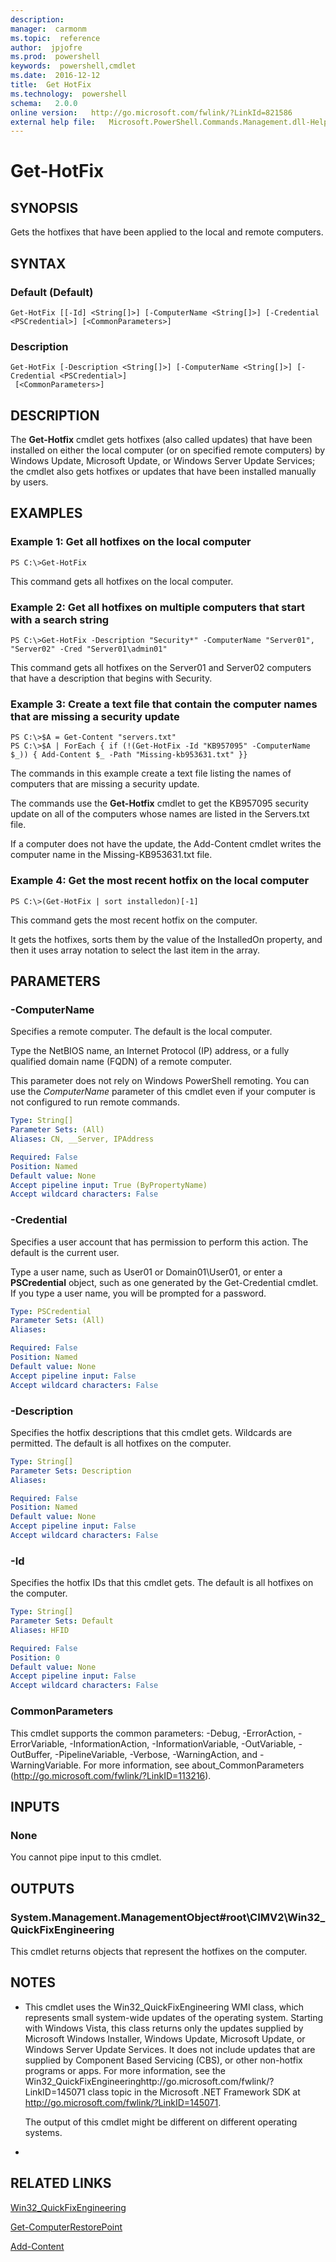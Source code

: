 ```yaml
---
description:  
manager:  carmonm
ms.topic:  reference
author:  jpjofre
ms.prod:  powershell
keywords:  powershell,cmdlet
ms.date:  2016-12-12
title:  Get HotFix
ms.technology:  powershell
schema:   2.0.0
online version:   http://go.microsoft.com/fwlink/?LinkId=821586
external help file:   Microsoft.PowerShell.Commands.Management.dll-Help.xml
---
```



# Get-HotFix

## SYNOPSIS
Gets the hotfixes that have been applied to the local and remote computers.

## SYNTAX

### Default (Default)
```
Get-HotFix [[-Id] <String[]>] [-ComputerName <String[]>] [-Credential <PSCredential>] [<CommonParameters>]
```

### Description
```
Get-HotFix [-Description <String[]>] [-ComputerName <String[]>] [-Credential <PSCredential>]
 [<CommonParameters>]
```

## DESCRIPTION
The **Get-Hotfix** cmdlet gets hotfixes (also called updates) that have been installed on either the local computer (or on specified remote computers) by Windows Update, Microsoft Update, or Windows Server Update Services; the cmdlet also gets hotfixes or updates that have been installed manually by users.

## EXAMPLES

### Example 1: Get all hotfixes on the local computer
```
PS C:\>Get-HotFix
```

This command gets all hotfixes on the local computer.

### Example 2: Get all hotfixes on multiple computers that start with a search string
```
PS C:\>Get-HotFix -Description "Security*" -ComputerName "Server01", "Server02" -Cred "Server01\admin01"
```

This command gets all hotfixes on the Server01 and Server02 computers that have a description that begins with Security.

### Example 3: Create a text file that contain the computer names that are missing a security update
```
PS C:\>$A = Get-Content "servers.txt"
PS C:\>$A | ForEach { if (!(Get-HotFix -Id "KB957095" -ComputerName $_)) { Add-Content $_ -Path "Missing-kb953631.txt" }}
```

The commands in this example create a text file listing the names of computers that are missing a security update.

The commands use the **Get-Hotfix** cmdlet to get the KB957095 security update on all of the computers whose names are listed in the Servers.txt file.

If a computer does not have the update, the Add-Content cmdlet writes the computer name in the Missing-KB953631.txt file.

### Example 4: Get the most recent hotfix on the local computer
```
PS C:\>(Get-HotFix | sort installedon)[-1]
```

This command gets the most recent hotfix on the computer.

It gets the hotfixes, sorts them by the value of the InstalledOn property, and then it uses array notation to select the last item in the array.

## PARAMETERS

### -ComputerName
Specifies a remote computer.
The default is the local computer.

Type the NetBIOS name, an Internet Protocol (IP) address, or a fully qualified domain name (FQDN) of a remote computer.

This parameter does not rely on Windows PowerShell remoting.
You can use the *ComputerName* parameter of this cmdlet even if your computer is not configured to run remote commands.

```yaml
Type: String[]
Parameter Sets: (All)
Aliases: CN, __Server, IPAddress

Required: False
Position: Named
Default value: None
Accept pipeline input: True (ByPropertyName)
Accept wildcard characters: False
```

### -Credential
Specifies a user account that has permission to perform this action.
The default is the current user.

Type a user name, such as User01 or Domain01\User01, or enter a **PSCredential** object, such as one generated by the Get-Credential cmdlet.
If you type a user name, you will be prompted for a password.

```yaml
Type: PSCredential
Parameter Sets: (All)
Aliases: 

Required: False
Position: Named
Default value: None
Accept pipeline input: False
Accept wildcard characters: False
```

### -Description
Specifies the hotfix descriptions that this cmdlet gets.
Wildcards are permitted.
The default is all hotfixes on the computer.

```yaml
Type: String[]
Parameter Sets: Description
Aliases: 

Required: False
Position: Named
Default value: None
Accept pipeline input: False
Accept wildcard characters: False
```

### -Id
Specifies the hotfix IDs that this cmdlet gets.
The default is all hotfixes on the computer.

```yaml
Type: String[]
Parameter Sets: Default
Aliases: HFID

Required: False
Position: 0
Default value: None
Accept pipeline input: False
Accept wildcard characters: False
```

### CommonParameters
This cmdlet supports the common parameters: -Debug, -ErrorAction, -ErrorVariable, -InformationAction, -InformationVariable, -OutVariable, -OutBuffer, -PipelineVariable, -Verbose, -WarningAction, and -WarningVariable. For more information, see about_CommonParameters (http://go.microsoft.com/fwlink/?LinkID=113216).

## INPUTS

### None
You cannot pipe input to this cmdlet.

## OUTPUTS

### System.Management.ManagementObject#root\CIMV2\Win32_QuickFixEngineering
This cmdlet returns objects that represent the hotfixes on the computer.

## NOTES
* This cmdlet uses the Win32_QuickFixEngineering WMI class, which represents small system-wide updates of the operating system. Starting with Windows Vista, this class returns only the updates supplied by Microsoft Windows Installer, Windows Update, Microsoft Update, or Windows Server Update Services. It does not include updates that are supplied by Component Based Servicing (CBS), or other non-hotfix programs or apps. For more information, see the Win32_QuickFixEngineeringhttp://go.microsoft.com/fwlink/?LinkID=145071 class topic in the Microsoft .NET Framework SDK at http://go.microsoft.com/fwlink/?LinkID=145071.

  The output of this cmdlet might be different on different operating systems.

*

## RELATED LINKS

[Win32_QuickFixEngineering](http://go.microsoft.com/fwlink/?LinkID=145071)

[Get-ComputerRestorePoint](Get-ComputerRestorePoint.md)

[Add-Content](Add-Content.md)

